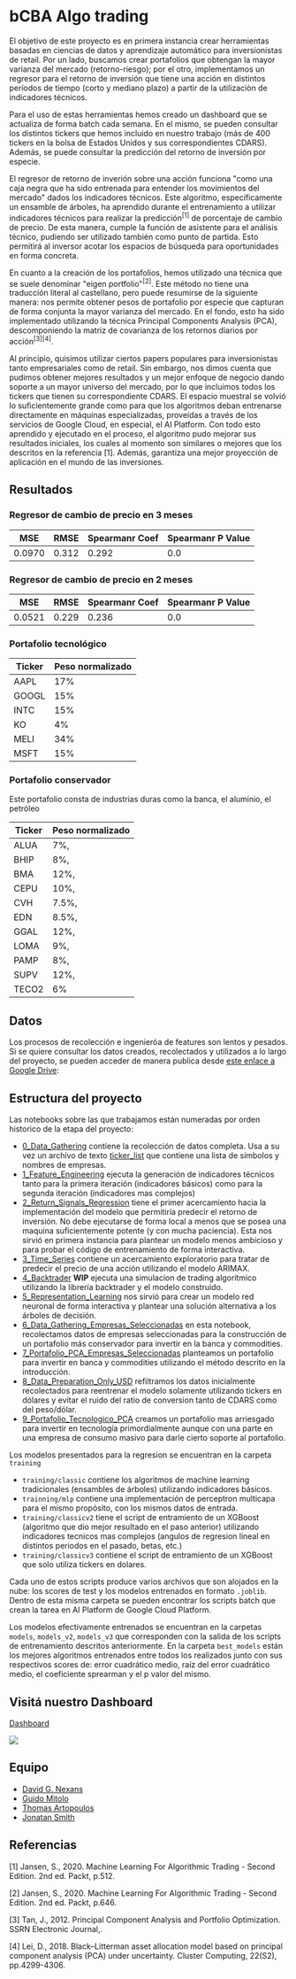 # bCBA Algo trading

El objetivo de este proyecto es en primera instancia crear herramientas basadas en ciencias de datos y aprendizaje automático para inversionistas de retail. Por un lado, buscamos crear portafolios que obtengan la mayor varianza del mercado (retorno-riesgo); por el otro, implementamos un regresor para el retorno de inversión que tiene una acción en distintos períodos de tiempo (corto y mediano plazo) a partir de la utilizaciòn de indicadores técnicos.

Para el uso de estas herramientas hemos creado un dashboard que se actualiza de forma batch cada semana. En el mismo, se pueden consultar los distintos tickers que hemos incluido en nuestro trabajo (más de 400 tickers en la bolsa de Estados Unidos y sus correspondientes CDARS). Además, se puede consultar la predicción del retorno de inversión por especie.

El regresor de retorno de inverión sobre una acción funciona "como una caja negra que ha sido entrenada para entender los movimientos del mercado" dados los indicadores técnicos. Este algoritmo, específicamente un ensamble de árboles, ha aprendido durante el entrenamiento a utilizar indicadores técnicos para realizar la predicción<sup>[1]</sup> de porcentaje de cambio de precio. De esta manera, cumple la función de asistente para el análisis técnico, pudiendo ser utilizado también como punto de partida. Esto permitirá al inversor acotar los espacios de búsqueda para oportunidades en forma concreta.

En cuanto a la creación de los portafolios, hemos utilizado una técnica que se suele denominar "eigen portfolio"<sup>[2]</sup>. Este método no tiene una traducción literal al castellano, pero puede resumirse de la siguiente manera: nos permite obtener pesos de portafolio por especie que capturan de forma conjunta la mayor varianza del mercado. En el fondo, esto ha sido implementado utilizando la técnica Principal Components Analysis (PCA), descomponiendo la matriz de covarianza de los retornos diarios por acción<sup>[3]</sup><sup>[4]</sup>.

Al principio, quisimos utilizar ciertos papers populares para inversionistas tanto empresariales como de retail. Sin embargo, nos dimos cuenta que pudimos obtener mejores resultados y un mejor enfoque de negocio dando soporte a un mayor universo del mercado, por lo que incluimos todos los tickers que tienen su correspondiente CDARS. El espacio muestral se volvió lo suficientemente grande como para que los algoritmos deban entrenarse directamente en máquinas especializadas, proveídas a través de los servicios de Google Cloud, en especial, el AI Platform. Con todo esto aprendido y ejecutado en el proceso, el algoritmo pudo mejorar sus resultados iniciales, los cuales al momento son similares o mejores que los descritos en la referencia [1]. Además, garantiza una mejor proyección de aplicación en el mundo de las inversiones.

## Resultados

### Regresor de cambio de precio en 3 meses

MSE|RMSE|Spearmanr Coef|Spearmanr P Value
-- | -- | --| --
0.0970|0.312|0.292|0.0

### Regresor de cambio de precio en 2 meses

MSE|RMSE|Spearmanr Coef|Spearmanr P Value
-- | -- | --| --
0.0521|0.229|0.236|0.0

### Portafolio tecnológico

Ticker | Peso normalizado
-- | --
AAPL | 17%
GOOGL | 15%
INTC | 15%
KO | 4%
MELI | 34%
MSFT | 15%

### Portafolio conservador

Este portafolio consta de industrias duras como la banca, el aluminio, el petróleo

Ticker | Peso normalizado
-- | --
ALUA | 7%,
BHIP | 8%,
BMA | 12%,
CEPU | 10%,
CVH | 7.5%,
EDN | 8.5%,
GGAL | 12%,
LOMA | 9%,
PAMP | 8%,
SUPV | 12%,
TECO2 | 6%

## Datos

Los procesos de recolección e ingenieróa de features son lentos y pesados. Si se quiere consultar los datos creados, recolectados y utilizados a lo largo del proyecto, se pueden acceder de manera publica desde [este enlace a Google Drive](https://drive.google.com/drive/folders/1loTneiVME7P8hL6v0m1nxLhh2xkCdtyX?usp=sharing): 

## Estructura del proyecto

Las notebooks sobre las que trabajamos están numeradas por orden historico de la etapa del proyecto:

* [0_Data_Gathering](./0_Data_Gathering.ipynb) contiene la recolección de datos completa. Usa a su vez un archivo de texto [ticker_list](./data/ticker_list.txt) que contiene una lista de símbolos y nombres de empresas.
* [1_Feature_Engineering](./1_Feature_Engineering.ipynb) ejecuta la generación de indicadores técnicos tanto para la primera iteración (indicadores básicos) como para la segunda iteración (indicadores mas complejos)
* [2_Return_Signals_Regression](./2_Return_Signals_Regression.ipynb) tiene el primer acercamiento hacia la implementación del modelo que permitiría predecir el retorno de inversión. No debe ejecutarse de forma local a menos que se posea una maquina suficientemente potente (y con mucha paciencia). Esta nos sirvió en primera instancia para plantear un modelo menos ambicioso y para probar el código de entrenamiento de forma interactiva.
* [3_Time_Series](./3_Time_Series.ipynb) contiene un acercamiento exploratorio para tratar de predecir el precio de una acción utilizando el modelo ARIMAX.
* [4_Backtrader](./4_Backtrader.ipynb) **WIP** ejecuta una simulacion de trading algorítmico utilizando la librería backtrader y el modelo construido.
* [5_Representation_Learning](./5_Representation_Learning.ipynb) nos sirvió para crear un modelo red neuronal de forma interactiva y plantear una solución alternativa a los árboles de decisión.
* [6_Data_Gathering_Empresas_Seleccionadas](./6_Data_Gathering_Empresas_Seleccionadas.ipynb) en esta notebook, recolectamos datos de empresas seleccionadas para la construcción de un portafolio más conservador para invertir en la banca y commodities.
* [7_Portafolio_PCA_Empresas_Seleccionadas](7_Portafolio_PCA_Empresas_Seleccionadas.ipynb) planteamos un portafolio para invertir en banca y commodities utilizando el método descrito en la introducción.
* [8_Data_Preparation_Only_USD](./8_Data_Preparation_Only_USD.ipynb) refiltramos los datos inicialmente recolectados para reentrenar el modelo solamente utilizando tickers en dólares y evitar el ruido del ratio de conversion tanto de CDARS como del peso/dólar.
* [9_Portafolio_Tecnologico_PCA](./9_Portafolio_Tecnologico_PCA.ipynb) creamos un portafolio mas arriesgado para invertir en tecnología primordialmente aunque con una parte en una empresa de consumo masivo para darle cierto soporte al portafolio.

Los modelos presentados para la regresion se encuentran en la carpeta ```training```

* ```training/classic``` contiene los algoritmos de machine learning tradicionales (ensambles de árboles) utilizando indicadores básicos.
* ```trainning/mlp``` contiene una implementación de perceptron multicapa para el mismo propósito, con los mismos datos de entrada.
* ```training/classicv2``` tiene el script de entramiento de un XGBoost (algoritmo que dio mejor resultado en el paso anterior) utilizando indicadores tecnicos mas complejos (angulos de regresion lineal en distintos periodos en el pasado, betas, etc.)
* ```training/classicv3``` contiene el script de entramiento de un XGBoost que solo utiliza tickers en dolares.

Cada uno de estos scripts produce varios archivos que son alojados en la nube: los scores de test y los modelos entrenados en formato ```.joblib```. Dentro de esta misma carpeta se pueden encontrar los scripts batch que crean la tarea en AI Platform de Google Cloud Platform.

Los modelos efectivamente entrenados se encuentran en la carpetas ```models```, ```models_v2```, ```models_v3``` que corresponden con la salida de los scripts de entrenamiento descritos anteriormente. En la carpeta ```best_models``` están los mejores algoritmos entrenados entre todos los realizados junto con sus respectivos scores de: error cuadrático medio, raíz del error cuadrático medio, el coeficiente sprearman y el p valor del mismo.

## Visitá nuestro Dashboard

[Dashboard](https://bcbaalgotrading.herokuapp.com/)

![](https://github.com/cnexans/bcba-algo-trading/blob/master/dashboard.png)


## Equipo

* [David G. Nexans](https://github.com/cnexans)
* [Guido Mitolo](https://github.com/guidomitolo)
* [Thomas Artopoulos](https://github.com/thomasartopoulos)
* [Jonatan Smith](https://github.com/John31991)

## Referencias

[1] Jansen, S., 2020. Machine Learning For Algorithmic Trading - Second Edition. 2nd ed. Packt, p.512.

[2] Jansen, S., 2020. Machine Learning For Algorithmic Trading - Second Edition. 2nd ed. Packt, p.646.

[3] Tan, J., 2012. Principal Component Analysis and Portfolio Optimization. SSRN Electronic Journal,.

[4] Lei, D., 2018. Black–Litterman asset allocation model based on principal component analysis (PCA) under uncertainty. Cluster Computing, 22(S2), pp.4299-4306.
